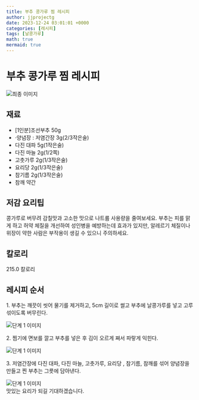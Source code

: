```yaml
---
title: 부추 콩가루 찜 레시피
author: jjprojectg
date: 2023-12-24 03:01:01 +0000
categories: [레시피]
tags: [날콩가루]
math: true
mermaid: true
---
```

<meta name="og:type" content="website"/>
<meta charset="UTF-8"/>
<div class="header">
  <h1>부추 콩가루 찜 레시피</h1>
</div>

<div class="container my-4">
  <div class="row">
    <div class="col-12 col-md-6">
      <div class="recipe-image">
        <img src="http://www.foodsafetykorea.go.kr/uploadimg/cook/10_00029_2.png" class="step-image" alt="최종 이미지"/>
      </div>
    </div>
    <div class="col-12 col-md-6">
      <div class="ingredients">
        <h2>재료</h2>
        <ul class="card">
          <li> [1인분]조선부추 50g </li>
          <li> ·양념장 : 저염간장 3g(2/3작은술) </li>
          <li>  다진 대파 5g(1작은술) </li>
          <li>  다진 마늘 2g(1/2쪽) </li>
          <li>  고춧가루 2g(1/3작은술) </li>
          <li>  요리당 2g(1/3작은술) </li>
          <li>  참기름 2g(1/3작은술) </li>
          <li>  참깨 약간 </li>
</ul>
      </div>
    </div>
    <div class="col-12 col-md-6">
      <div class="ingredients">
        <h2>저감 요리팁</h2>
        <div class="card"> 
          <p>
            콩가루로 버무려 감칠맛과 고소한 맛으로 나트륨 사용량을 줄여보세요. 부추는 피를 맑게 하고 허약 체질을 개선하여 성인병을 예방하는데 효과가 있지만, 알레르기 체질이나 위장이 약한 사람은 부작용이 생길 수 있으니 주의하세요.
          </p>
        </div>
      </div>
      <div class="ingredients">
        <h2>칼로리</h2>
        <div class="card"> 
          <p>
            215.0 칼로리
          </p>
        </div>
      </div>
    </div>
  </div>

  <h2 class="my-4">레시피 순서</h2>
  <div class="card recipe-card">
    <div class="card-body recipe-step">
      <p class="card-text step-description">1. 부추는 깨끗이 씻어 물기를 제거하고, 5cm 길이로 썰고 부추에 날콩가루를 넣고 고루 섞이도록 버무린다.</p>
      <img src="http://www.foodsafetykorea.go.kr/uploadimg/20230206/20230206054820_1675673300714.jpg" alt="단계 1 이미지" class="step-image"/>
    </div>
  </div>
  <div class="card recipe-card">
    <div class="card-body recipe-step">
      <p class="card-text step-description">2. 찜기에 면보를 깔고 부추를 넣은 후 김이 오르게 쪄서 파랗게 익힌다.</p>
      <img src="http://www.foodsafetykorea.go.kr/uploadimg/20230206/20230206054834_1675673314720.jpg" alt="단계 1 이미지" class="step-image"/>
    </div>
  </div>
  <div class="card recipe-card">
    <div class="card-body recipe-step">
      <p class="card-text step-description">3. 저염간장에 다진 대파, 다진 마늘, 고춧가루, 요리당 , 참기름, 참깨를 섞어 양념장을 만들고 찐 부추는 그릇에 담아낸다.</p>
      <img src="http://www.foodsafetykorea.go.kr/uploadimg/20230206/20230206054908_1675673348152.jpg" alt="단계 1 이미지" class="step-image"/>
    </div>
  </div>

</div>
맛있는 요리가 되길 기대하겠습니다.
